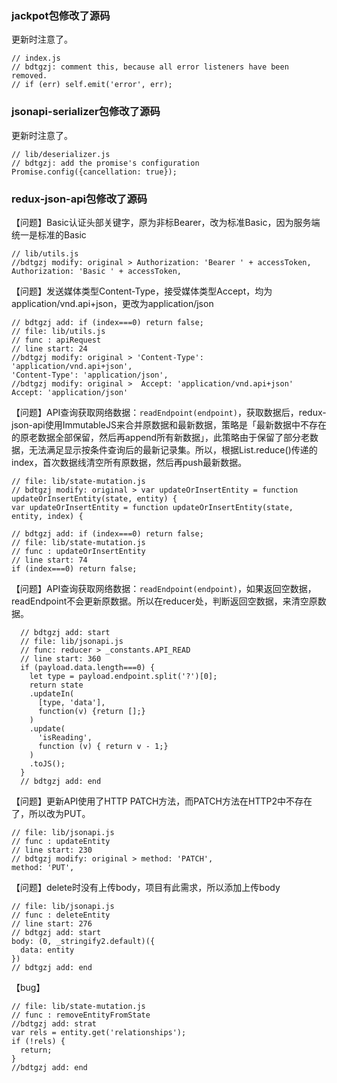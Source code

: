 ### jackpot包修改了源码
更新时注意了。

```
// index.js
// bdtgzj: comment this, because all error listeners have been removed.
// if (err) self.emit('error', err);
```

### jsonapi-serializer包修改了源码
更新时注意了。

```
// lib/deserializer.js
// bdtgzj: add the promise's configuration
Promise.config({cancellation: true});
```

### redux-json-api包修改了源码
【问题】Basic认证头部关键字，原为非标Bearer，改为标准Basic，因为服务端统一是标准的Basic
```
// lib/utils.js
//bdtgzj modify: original > Authorization: 'Bearer ' + accessToken,
Authorization: 'Basic ' + accessToken,
```

【问题】发送媒体类型Content-Type，接受媒体类型Accept，均为application/vnd.api+json，更改为application/json

```
// bdtgzj add: if (index===0) return false;
// file: lib/utils.js
// func : apiRequest
// line start: 24
//bdtgzj modify: original > 'Content-Type': 'application/vnd.api+json',
'Content-Type': 'application/json',
//bdtgzj modify: original >  Accept: 'application/vnd.api+json'
Accept: 'application/json'
```

【问题】API查询获取网络数据：`readEndpoint(endpoint)`，获取数据后，redux-json-api使用ImmutableJS来合并原数据和最新数据，策略是「最新数据中不存在的原老数据全部保留，然后再append所有新数据」，此策略由于保留了部分老数据，无法满足显示按条件查询后的最新记录集。所以，根据List.reduce()传递的index，首次数据线清空所有原数据，然后再push最新数据。
```
// file: lib/state-mutation.js
// bdtgzj modify: original > var updateOrInsertEntity = function updateOrInsertEntity(state, entity) {
var updateOrInsertEntity = function updateOrInsertEntity(state, entity, index) {

// bdtgzj add: if (index===0) return false;
// file: lib/state-mutation.js
// func : updateOrInsertEntity
// line start: 74
if (index===0) return false;
```

【问题】API查询获取网络数据：`readEndpoint(endpoint)`，如果返回空数据，readEndpoint不会更新原数据。所以在reducer处，判断返回空数据，来清空原数据。
```
  // bdtgzj add: start
  // file: lib/jsonapi.js
  // func: reducer > _constants.API_READ
  // line start: 360
  if (payload.data.length===0) {
    let type = payload.endpoint.split('?')[0];
    return state
    .updateIn(
      [type, 'data'],
      function(v) {return [];}
    )
    .update(
      'isReading',
      function (v) { return v - 1;}
    )
    .toJS();
  }
  // bdtgzj add: end
  ```

【问题】更新API使用了HTTP PATCH方法，而PATCH方法在HTTP2中不存在了，所以改为PUT。
```
// file: lib/jsonapi.js
// func : updateEntity
// line start: 230
// bdtgzj modify: original > method: 'PATCH',
method: 'PUT',
```

【问题】delete时没有上传body，项目有此需求，所以添加上传body
```
// file: lib/jsonapi.js
// func : deleteEntity
// line start: 276
// bdtgzj add: start
body: (0, _stringify2.default)({
  data: entity
})
// bdtgzj add: end
```

【bug】
```
// file: lib/state-mutation.js
// func : removeEntityFromState
//bdtgzj add: strat
var rels = entity.get('relationships');
if (!rels) {
  return;
}
//bdtgzj add: end
```